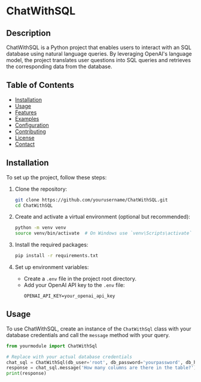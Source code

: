 # ChatWithSQL

## Description
ChatWithSQL is a Python project that enables users to interact with an SQL database using natural language queries. By leveraging OpenAI's language model, the project translates user questions into SQL queries and retrieves the corresponding data from the database.

## Table of Contents
- [Installation](#installation)
- [Usage](#usage)
- [Features](#features)
- [Examples](#examples)
- [Configuration](#configuration)
- [Contributing](#contributing)
- [License](#license)
- [Contact](#contact)

## Installation
To set up the project, follow these steps:

1. Clone the repository:
    ```bash
    git clone https://github.com/yourusername/ChatWithSQL.git
    cd ChatWithSQL
    ```

2. Create and activate a virtual environment (optional but recommended):
    ```bash
    python -m venv venv
    source venv/bin/activate  # On Windows use `venv\Scripts\activate`
    ```

3. Install the required packages:
    ```bash
    pip install -r requirements.txt
    ```

4. Set up environment variables:
    - Create a `.env` file in the project root directory.
    - Add your OpenAI API key to the `.env` file:
        ```plaintext
        OPENAI_API_KEY=your_openai_api_key
        ```

## Usage
To use ChatWithSQL, create an instance of the `ChatWithSql` class with your database credentials and call the `message` method with your query.

```python
from yourmodule import ChatWithSql

# Replace with your actual database credentials
chat_sql = ChatWithSql(db_user='root', db_password='yourpassword', db_host='localhost', db_name='yourdatabase')
response = chat_sql.message('How many columns are there in the table?')
print(response)